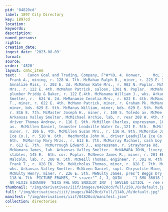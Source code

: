 ```yaml
---
pid: '04820cd'
label: 1897 City Directory
key: 1897cd
location: 
keywords: 
description: 
named_persons: 
rights: 
creation_date: 
ingest_date: '2023-08-09'
format: 
source: 
order: '4820'
layout: cmhc_item
text: '   Canon Goal and Trading, Company, F°W*%9, 4. Honwer,     McL 197 McN  McLister
  Frank A., mining, r. 128 W. 7th. McMahan Ralph B., miner, r. 223 E. 3d. McMahon
  Annalize Miss, r. 202 E. 3d. McMahon Kate Mrs., r. 902 N. Poplar. McMahon Mary A.
  Mrs., r. 122 E. 4th. McMahon Patrick, saloon, 1301 N. Poplar.  McMahon Thomas H.,
  plumber Priddy & Baker, r. 122 E.4th. McManama William J., wks. Arkansas Valley
  Smelter, r.  624 W. 2d. MeManamie Cecelia Mrs., r. 622 E. 4th. McManamie Michael
  T., miner, r. 622 E. 4th. McMann Patrick, miner, r. Graham Pk. McManus Patrick,
  miner, bds. 629 E. 5th. McManus William, miner, bds. 629 E. 5th. McManus John, miner,
  r. 816 E. 7th. McMaster Joseph H., miner, r. 100 S. Toledo av. McMee J. D., lab.
  Arkansas Valley Smelter. McMichael Archie, lab, r. rear 208 W. 4th. McMillen Alex,
  driver Thomas Andrew, r. 116 E. 9th. McMillen Charles, expressman, 108 Harrison
  av.  McMillen Daniel, teamster Leadville Water Co.,121 E. 5th.  McMillen Samuel,
  miner, r. 106 E. 4th. McMillen Susan Mrs., r. 116 H. 9th. McMordie James (Leadville
  Ice Co.), r. 510 W. 6th.  MecMordie John W., driver Leadville Ice Co., r. 510 W.
  6th.  McMurray Mary Mrzs., r. 613 E. 7th. McMurray Michael, cash boy J. W. Smith,
  r. 613 E. 7th.  McMurrough Edward J., expressman, r. Strayhorse Rd.  head KE. 4th.
  McNamara James, lab. Arkansas Valley Smelter.  McNAMARA JOHN, livery, hack and express
  stables, 145 E.  6th. cor. Poplar. McNeece James R., miner, r. 201 EB. 7th. McNeill
  Malcolm, lab, r. 300 W. 5th. McNeill Thomas, engineer, r. 301 W. 4th. McNicholas
  Frank T., r. 828 EK. 7th. MeNicholas Thomas, miner, r. 828 E. 7th. McNichols Edward,
  wks. Arkansas Valley Smelter. McNiven Daniel, supt. Chrysolite Mine, r. Fryer Hill.
  McNulty Henry, miner, r. 226 E. 5th. MeNulty James, pres’t Beggs Dry Goods Co.,r.
  118 W. 7th  PICTURE FRAMES, “* srazer"” J, J, QUIN     ‘1 SMU 38018 3H  ‘aV1d0d
  NV HLXIS AINAX09  ‘NIXS FHL WO1 SNOILOT INV  | SHVLEO LITIOL  ~ ree ee '
thumbnail: "/img/derivatives/iiif/images/04820cd/full/250,/0/default.jpg"
full: "/img/derivatives/iiif/images/04820cd/full/1140,/0/default.jpg"
manifest: "/img/derivatives/iiif/04820cd/manifest.json"
collection: directories
---
```

